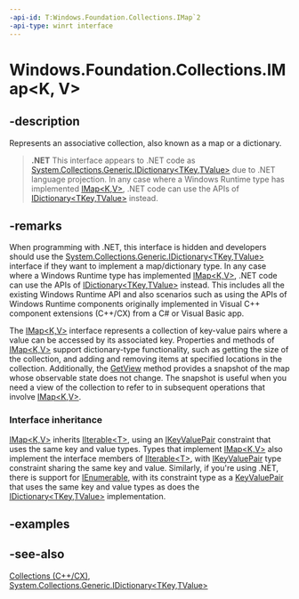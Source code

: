 ```yaml
---
-api-id: T:Windows.Foundation.Collections.IMap`2
-api-type: winrt interface
---
```


<!-- Interface syntax.
public interface IMap<K, V> : Windows.Foundation.Collections.IIterable<Windows.Foundation.Collections.IKeyValuePair<K, V>>
-->

# Windows.Foundation.Collections.IMap<K, V>

## -description
Represents an associative collection, also known as a map or a dictionary.



> **.NET**
> This interface appears to .NET code as [System.Collections.Generic.IDictionary&lt;TKey,TValue&gt;](https://docs.microsoft.com/en-us/dotnet/api/system.collections.generic.idictionary-2) due to .NET language projection. In any case where a Windows Runtime type has implemented [IMap&lt;K,V&gt;](imap_2.md), .NET code can use the APIs of [IDictionary&lt;TKey,TValue&gt;](https://docs.microsoft.com/en-us/dotnet/api/system.collections.generic.idictionary-2) instead.

## -remarks
When programming with .NET, this interface is hidden and developers should use the [System.Collections.Generic.IDictionary&lt;TKey,TValue&gt;](https://docs.microsoft.com/en-us/dotnet/api/system.collections.generic.idictionary-2) interface if they want to implement a map/dictionary type. In any case where a Windows Runtime type has implemented [IMap&lt;K,V&gt;](imap_2.md), .NET code can use the APIs of [IDictionary&lt;TKey,TValue&gt;](https://docs.microsoft.com/en-us/dotnet/api/system.collections.generic.idictionary-2) instead. This includes all the existing Windows Runtime API and also scenarios such as using the APIs of Windows Runtime components originally implemented in Visual C++ component extensions (C++/CX) from a C# or Visual Basic app.

The [IMap&lt;K,V&gt;](imap_2.md) interface represents a collection of key-value pairs where a value can be accessed by its associated key. Properties and methods of [IMap&lt;K,V&gt;](imap_2.md) support dictionary-type functionality, such as getting the size of the collection, and adding and removing items at specified locations in the collection. Additionally, the [GetView](imap_2_getview_37498667.md) method provides a snapshot of the map whose observable state does not change. The snapshot is useful when you need a view of the collection to refer to in subsequent operations that involve [IMap&lt;K,V&gt;](imap_2.md).

### Interface inheritance

[IMap&lt;K,V&gt;](imap_2.md) inherits [IIterable&lt;T&gt;](iiterable_1.md), using an [IKeyValuePair](ikeyvaluepair_2.md) constraint that uses the same key and value types. Types that implement [IMap&lt;K,V&gt;](imap_2.md) also implement the interface members of [IIterable&lt;T&gt;](iiterable_1.md), with [IKeyValuePair](ikeyvaluepair_2.md) type constraint sharing the same key and value. Similarly, if you're using .NET, there is support for [IEnumerable<T>](https://docs.microsoft.com/en-us/dotnet/api/system.collections.generic.ienumerable-1), with its constraint type as a [KeyValuePair](https://docs.microsoft.com/en-us/dotnet/api/system.collections.generic.keyvaluepair-2) that uses the same key and value types as does the [IDictionary&lt;TKey,TValue&gt;](https://docs.microsoft.com/en-us/dotnet/api/system.collections.generic.idictionary-2) implementation.

## -examples

## -see-also
[Collections (C++/CX)](https://docs.microsoft.com/en-us/cpp/cppcx/collections-c-cx), [System.Collections.Generic.IDictionary&lt;TKey,TValue&gt;](https://docs.microsoft.com/en-us/dotnet/api/system.collections.generic.idictionary-2)